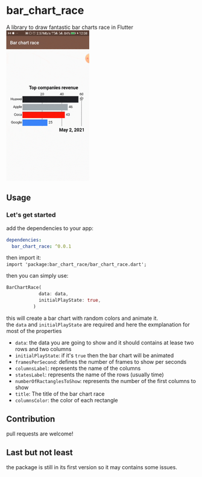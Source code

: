 # bar_chart_race

 A library to draw fantastic bar charts race in Flutter  
<img src="https://github.com/younes38/bar_chart_race/blob/main/bar_chart_race.gif" width="220" height="400" />

## Usage 

### Let's get started  
add the dependencies to your app:

```yaml
dependencies:
  bar_chart_race: ^0.0.1
```
then import it:  
```import 'package:bar_chart_race/bar_chart_race.dart';```

then you can simply use: 

```Dart
BarChartRace(
            data: data,
            initialPlayState: true,
          )
```
this will create a bar chart with random colors and animate it.  
the  ``` data ``` and ``` initialPlayState ``` are required and here the exmplanation for most of the properties  
* ``` data ```: the data you are going to show and it should contains at lease two rows and two columns
* ``` initialPlayState ```: if it's ```true``` then the bar chart will be animated
* ``` framesPerSecond ```: defines the number of frames to show per seconds
* ``` columnsLabel ```: represents the name of the columns
* ``` statesLabel ```: represents the name of the rows (usually time)
* ``` numberOfRactanglesToShow ```: represents the number of the first columns to show
* ``` title ```: The title of the bar chart race
* ``` columnsColor ```: the color of each rectangle

## Contribution
pull requests are welcome!

## Last but not least
the package is still in its first version so it may contains some issues.
